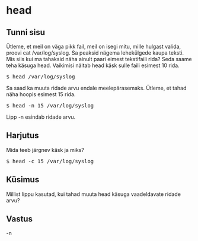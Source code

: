 # head

## Tunni sisu

Ütleme, et meil on väga pikk fail, meil on isegi mitu, mille hulgast valida, proovi cat /var/log/syslog. Sa peaksid nägema lehekülgede kaupa teksti.  Mis siis kui ma tahaksid näha ainult paari eimest tekstifaili rida? Seda saame teha käsuga head. Vaikimisi näitab head käsk sulle faili esimest 10 rida.

<pre>$ head /var/log/syslog</pre>

Sa saad ka muuta ridade arvu endale meelepärasemaks. Ütleme, et tahad näha hoopis esimest 15 rida.

<pre>$ head -n 15 /var/log/syslog</pre>

Lipp -n esindab ridade arvu.

## Harjutus

Mida teeb järgnev käsk ja miks?

<pre>$ head -c 15 /var/log/syslog</pre>

## Küsimus

Millist lippu kasutad, kui tahad muuta head käsuga vaadeldavate ridade arvu?

## Vastus

-n

